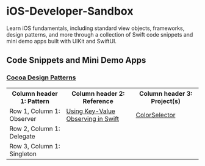 # iOS-Developer-Sandbox
Learn iOS fundamentals, including standard view objects, frameworks, design patterns, and more through a collection of Swift code snippets and mini demo apps built with UIKit and SwiftUI.

## Code Snippets and Mini Demo Apps

### [Cocoa Design Patterns](https://developer.apple.com/documentation/swift/cocoa-design-patterns)

<table>
  <tr>
    <th>Column header 1: Pattern</th>
    <th>Column header 2: Reference</th>
    <th>Column header 3: Project(s)</th>
  </tr>
  <tr>
    <td>Row 1, Column 1: Observer</td>
    <td><a href="https://developer.apple.com/documentation/swift/using-key-value-observing-in-swift">Using Key-Value Observing in Swift</a></td>
    <td><a href="/ColorSelector">ColorSelector</a></td>
  </tr>
  <tr>
    <td>Row 2, Column 1: Delegate</td>
    <td></td>
    <td></td>
  </tr>
  <tr>
    <td>Row 3, Column 1: Singleton</td>
    <td></td>
    <td></td>
  </tr>
</table>

